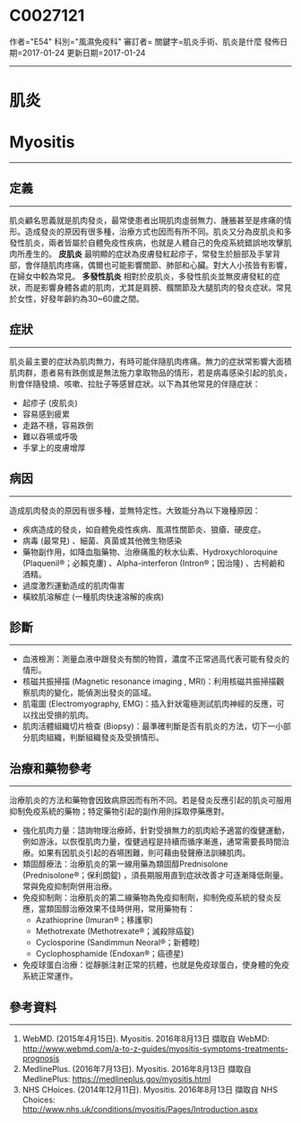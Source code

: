 # C0027121
作者="E54"
科別="風濕免疫科"
審訂者=
關鍵字=肌炎手術、肌炎是什麼
發佈日期=2017-01-24
更新日期=2017-01-24

----------
# 肌炎
# Myositis
----------
## 定義
----------

肌炎顧名思義就是肌肉發炎，最常使患者出現肌肉虛弱無力、腫脹甚至是疼痛的情形。造成發炎的原因有很多種，治療方式也因而有所不同。肌炎又分為皮肌炎和多發性肌炎，兩者皆屬於自體免疫性疾病，也就是人體自己的免疫系統錯誤地攻擊肌肉所產生的。
**皮肌炎**
最明顯的症狀為皮膚發紅起疹子，常發生於臉部及手掌背部，會伴隨肌肉疼痛，偶爾也可能影響關節、肺部和心臟。對大人小孩皆有影響，在婦女中較為常見。
**多發性肌炎**
相對於皮肌炎，多發性肌炎並無皮膚發紅的症狀，而是影響身體各處的肌肉，尤其是肩膀、髖關節及大腿肌肉的發炎症狀。常見於女性，好發年齡約為30~60歲之間。

## 症狀
----------

肌炎最主要的症狀為肌肉無力，有時可能伴隨肌肉疼痛。無力的症狀常影響大面積肌肉群，患者易有跌倒或是無法施力拿取物品的情形，若是病毒感染引起的肌炎，則會伴隨發燒、咳嗽、拉肚子等感冒症狀。以下為其他常見的伴隨症狀：

- 起疹子 (皮肌炎)
- 容易感到疲累
- 走路不穩，容易跌倒
- 難以吞嚥或呼吸
- 手掌上的皮膚增厚
## 病因
----------

造成肌肉發炎的原因有很多種，並無特定性。大致能分為以下幾種原因：

- 疾病造成的發炎，如自體免疫性疾病、風濕性關節炎、狼瘡、硬皮症。
- 病毒 (最常見) 、細菌、真菌或其他微生物感染
- 藥物副作用，如降血脂藥物、治療痛風的秋水仙素、Hydroxychloroquine (Plaquenil®；必賴克廔) 、Alpha-interferon (Intron®；因治隆) 、古柯鹼和酒精。
- 過度激烈運動造成的肌肉傷害
- 橫紋肌溶解症 (一種肌肉快速溶解的疾病)
## 診斷
----------
- 血液檢測：測量血液中跟發炎有關的物質，濃度不正常過高代表可能有發炎的情形。
- 核磁共振掃描 (Magnetic resonance imaging , MRI)：利用核磁共振掃描觀察肌肉的變化，能偵測出發炎的區域。
- 肌電圖 (Electromyography, EMG)：插入針狀電極測試肌肉神經的反應，可以找出受損的肌肉。
- 肌肉活體組織切片檢查 (Biopsy)：最準確判斷是否有肌炎的方法，切下一小部分肌肉組織，判斷組織發炎及受損情形。
## 治療和藥物參考
----------

治療肌炎的方法和藥物會因致病原因而有所不同。若是發炎反應引起的肌炎可服用抑制免疫系統的藥物；特定藥物引起的副作用則採取停藥應對。

- 強化肌肉力量：諮詢物理治療師，針對受損無力的肌肉給予適當的復健運動，例如游泳，以恢復肌肉力量，復健過程是持續而循序漸進，通常需要長時間治療。如果有因肌炎引起的吞嚥困難，則可藉由發聲療法訓練肌肉。
- 類固醇療法：治療肌炎的第一線用藥為類固醇Prednisolone (Prednisolone®；保利朗錠) ，須長期服用直到症狀改善才可逐漸降低劑量。常與免疫抑制劑併用治療。
- 免疫抑制劑：治療肌炎的第二線藥物為免疫抑制劑，抑制免疫系統的發炎反應，當類固醇治療效果不佳時併用，常用藥物有：
  - Azathioprine (Imuran®；移護寧)
  - Methotrexate (Methotrexate®；滅殺除癌錠)
  - Cyclosporine (Sandimmun Neoral®；新體睦)
  - Cyclophosphamide (Endoxan®；癌德星)
- 免疫球蛋白治療：從靜脈注射正常的抗體，也就是免疫球蛋白，使身體的免疫系統正常運作。
## 參考資料
----------
1. WebMD. (2015年4月15日). Myositis. 2016年8月13日 擷取自 WebMD:
  http://www.webmd.com/a-to-z-guides/myositis-symptoms-treatments-prognosis
2. MedlinePlus. (2016年7月13日). Myositis. 2016年8月13日 擷取自 MedlinePlus:
  https://medlineplus.gov/myositis.html
3. NHS CHoices. (2014年12月11日). Myositis. 2016年8月13日 擷取自 NHS Choices:
  http://www.nhs.uk/conditions/myositis/Pages/Introduction.aspx

